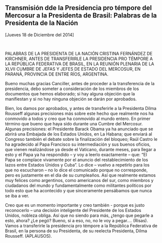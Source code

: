Transmisión dde la Presidencia pro témpore del Mercosur a la Presidenta de Brasil: Palabras de la Presidenta de la Nación
-------------------------------------------------------------------------------------------------------------------------

[Jueves 18 de Diciembre del 2014]

<div class="article-title-text">

 

</div>

PALABRAS DE LA PRESIDENTA DE LA NACIÓN CRISTINA FERNÁNDEZ DE KIRCHNER,
ANTES DE TRANSFERIRLE LA PRESIDENCIA PRO TÉMPORE A LA REPÚBLICA
FEDERATIVA DE BRASIL, EN LA REUNIÓN PLENARIA DE LA XLVII CUMBRE DE JEFAS
Y JEFES DE ESTADO DEL MERCOSUR, EN PARANÁ, PROVINCIA DE ENTRE RÍOS,
ARGENTINA.

Bueno muchas gracias Canciller, antes de proceder a la transferencia de
la presidencia, debo someter a consideración de los miembros de los
documentos que hemos elaborado; si hay alguna objeción que la
manifiestan y si no hay ninguna objeción se darán por aprobados.

Bien, los damos por aprobados, y antes de transferirle a la Presidenta
Dilma Rousseff algunas precisiones más sobre este hecho que realmente
nos ha conmovido a todos y creo que ha conmovido al mundo entero. En
primer término que bueno que haya sido durante una Cumbre del Mercosur.
Algunas precisiones: el Presidente Barack Obama ya ha anunciado que se
abrirá una Embajada de los Estados Unidos, en La Habana; que enviará al
Congreso también el debate sobre la finalización del bloqueo; Raúl
Castro le ha agradecido al Papa Francisco su intermediación y sus buenos
oficios, que vienen realizándose ya desde el Vaticano, durante meses,
para llegar a esto y el Papa ya ha respondido – y voy a leerlo
exactamente – que: “El Papa se complace vivamente por el anuncio del
restablecimiento de los lazos entre Estados Unidos y Cuba”. Lo dice –
vuelvo a repetirlo para los que no escucharon – no lo dice el comunicado
porque no corresponde, pero es justamente en el día de su cumpleaños.
Así que realmente estamos muy felices como argentinos, como americanos
del sur, como miembros y ciudadanos del mundo y fundamentalmente como
militantes políticos por todo esto que ha acontecido y que sinceramente
pensábamos que nunca se iba a ver.

Creo que es un momento importante y creo también - porque es justo
reconocerlo – una decisión inteligente del Presidente de los Estados
Unidos, nobleza obliga. Así que no siendo para más, ¿tengo que pegarle a
esto, ahora? ¿Le pegó? Bueno, sí a eso, no, no le voy a pegar…. (Risas).
Vamos a transferirle la presidencia pro témpore a la República
Federativa de Brasil, en la persona de su Presidenta, de su reelecta
Presidenta, Dilma Rousseff. (APLAUSOS).
